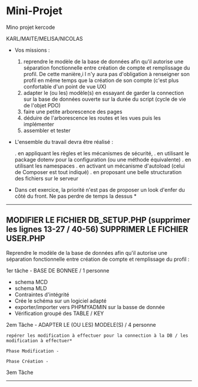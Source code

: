 # Mini-Projet
Mino projet kercode

KARL/MAITE/MELISA/NICOLAS

- Vos missions :

   1. reprendre le modèle de la base de données afin qu'il autorise une séparation fonctionnelle entre création de compte et remplissage du profil. 
      De cette manière,i l n'y aura pas d'obligation à renseigner son profil en même temps que la création de son compte (c'est plus confortable d'un point de vue UX)
   2. adapter le (ou les) modèle(s) en essayant de garder la connection sur la base de données ouverte sur la durée du script (cycle de vie de l'objet PDO)
   3. faire une petite arborescence des pages
   4. déduire de l'arborescence les routes et les vues puis les implémenter
   5. assembler et tester


- L'ensemble du travail devra être réalisé :

    . en appliquant les règles et les mécanismes de sécurité,
    . en utilisant le package dotenv pour la configuration (ou une méthode équivalente)
    . en utilisant les namespaces
    . en activant un mécanisme d'autoload (celui de Composer est tout indiqué)
    . en proposant une belle structuration des fichiers sur le serveur


 * Dans cet exercice, la priorité n'est pas de proposer un look d'enfer du côté du front. Ne pas perdre de temps la dessus *
 
 
 -----------------------------------------------------------------------------------------------------------------------------------------------------------------------------------------------
 MODIFIER LE FICHIER DB_SETUP.PHP (supprimer les lignes  13-27 / 40-56)
 SUPPRIMER LE FICHIER USER.PHP
 -----------------------------------------------------------------------------------------------------------------------------------------------------------------------------------------------
 
 Reprendre le modèle de la base de données afin qu'il autorise une séparation fonctionnelle entre création de compte et remplissage du profil : 
 
 1er tâche - BASE DE BONNEE / 1 personne 

  - schema MCD 
  - schema MLD 
  - Contraintes d'intégrité
  - Crée le schéma sur un logiciel adapté
  - exporter/importer vers PHPMYADMIN sur la basse de donnée 
  - Vérification groupé des TABLE / KEY
  
  
 2em Tâche - ADAPTER LE (OU LES) MODELE(S) / 4 personne 
  
    repérer les modification à effectuer pour la connection à la DB / les modification à effectuer*
  
    Phase Modification - 
  
    Phase Création -
  
  
3em Tâche 
 
 
 
 -----------------------------------------------------------------------------------------------------------------------------------------------------------------------------------------------
 
